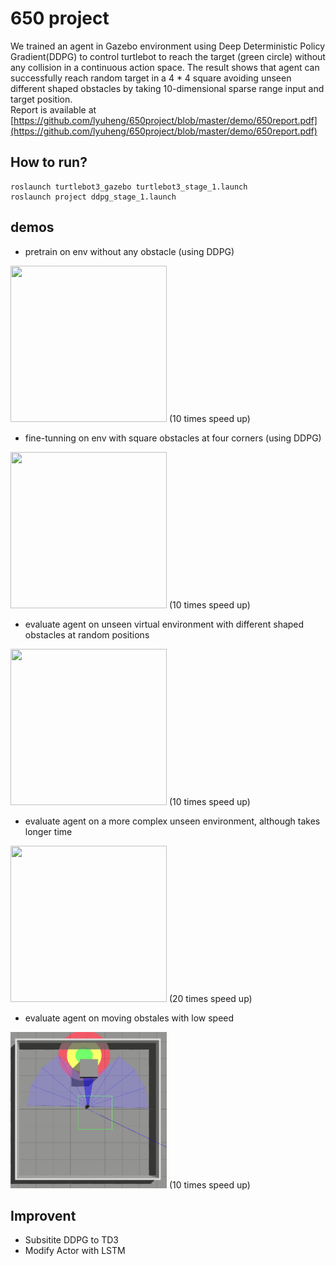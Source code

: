 # 650 project
We trained an agent in Gazebo environment using Deep Deterministic Policy Gradient(DDPG) to control turtlebot to reach the target (green circle) without any collision in a continuous action space. The result shows that agent can successfully reach random target in a 4 * 4 square avoiding unseen different shaped obstacles by taking 10-dimensional sparse range input and target position. \
Report is available at [https://github.com/lyuheng/650project/blob/master/demo/650report.pdf](https://github.com/lyuheng/650project/blob/master/demo/650report.pdf)

## How to run? ##
```
roslaunch turtlebot3_gazebo turtlebot3_stage_1.launch
roslaunch project ddpg_stage_1.launch
```

## demos ##
* pretrain on env without any obstacle (using DDPG)
<img width="250" height="250" src="https://github.com/lyuheng/650project/blob/master/demo/pretrain.gif"/>
(10 times speed up)

* fine-tunning on env with square obstacles at four corners (using DDPG)
<img width="250" height="250" src="https://github.com/lyuheng/650project/blob/master/demo/ft.gif"/>
(10 times speed up)

* evaluate agent on unseen virtual environment with different shaped obstacles at random positions
<img width="250" height="250" src="https://github.com/lyuheng/650project/blob/master/demo/obs.gif">
(10 times speed up)

* evaluate agent on a more complex unseen environment, although takes longer time
<img width="250" height="250" src="https://github.com/lyuheng/650project/blob/master/demo/complex_obs.gif">
(20 times speed up)

* evaluate agent on moving obstales with low speed
<img width="250" height="250" src="https://github.com/lyuheng/650project/blob/master/demo/moving.gif">
(10 times speed up)

## Improvent ##
* Subsitite DDPG to TD3
* Modify Actor with LSTM
